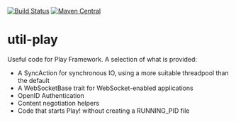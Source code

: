 [![Build Status](https://travis-ci.org/malliina/util-play.png?branch=master)](https://travis-ci.org/malliina/util-play)
[![Maven Central](https://img.shields.io/maven-central/v/com.malliina/util-play_2.11.svg)](https://search.maven.org/#search%7Cga%7C1%7Cg%3A%22com.malliina%22%20AND%20a%3A%22util-play_2.11%22)

# util-play

Useful code for Play Framework. A selection of what is provided:

- A SyncAction for synchronous IO, using a more suitable threadpool than the default
- A WebSocketBase trait for WebSocket-enabled applications
- OpenID Authentication
- Content negotiation helpers
- Code that starts Play! without creating a RUNNING_PID file
